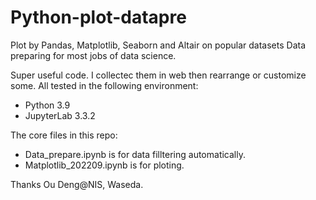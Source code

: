 # Python-plot-datapre

Plot by Pandas, Matplotlib, Seaborn and Altair on popular datasets
Data preparing for most jobs of data science.

Super useful code.
I collectec them in web then rearrange or customize some.
All tested in the following environment:
- Python 3.9
- JupyterLab 3.3.2

The core files in this repo:
- Data_prepare.ipynb is for data filltering automatically.
- Matplotlib_202209.ipynb is for ploting.

Thanks
Ou Deng@NIS, Waseda.
